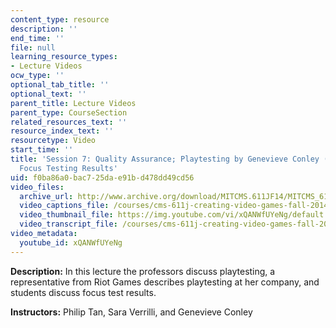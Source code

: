```yaml
---
content_type: resource
description: ''
end_time: ''
file: null
learning_resource_types:
- Lecture Videos
ocw_type: ''
optional_tab_title: ''
optional_text: ''
parent_title: Lecture Videos
parent_type: CourseSection
related_resources_text: ''
resource_index_text: ''
resourcetype: Video
start_time: ''
title: 'Session 7: Quality Assurance; Playtesting by Genevieve Conley (Riot Games);
  Focus Testing Results'
uid: f0ba86a0-bac7-25da-e91b-d478dd49cd56
video_files:
  archive_url: http://www.archive.org/download/MITCMS.611JF14/MITCMS_611JF14_lec07_300k.mp4
  video_captions_file: /courses/cms-611j-creating-video-games-fall-2014/71af395d9d5f53408280d2e9fd91fde7_xQANWfUYeNg.vtt
  video_thumbnail_file: https://img.youtube.com/vi/xQANWfUYeNg/default.jpg
  video_transcript_file: /courses/cms-611j-creating-video-games-fall-2014/2ab68888bfc523904aa84829c37f0dd5_xQANWfUYeNg.pdf
video_metadata:
  youtube_id: xQANWfUYeNg
---
```


**Description:** In this lecture the professors discuss playtesting, a representative from Riot Games describes playtesting at her company, and students discuss focus test results.

**Instructors:** Philip Tan, Sara Verrilli, and Genevieve Conley



